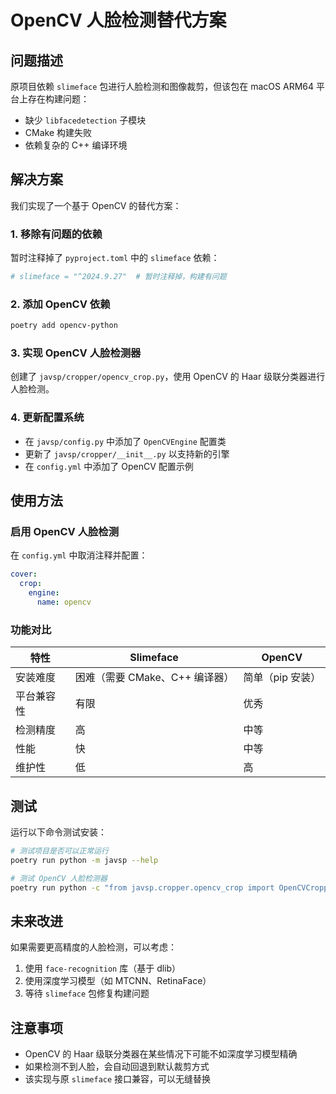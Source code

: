 # OpenCV 人脸检测替代方案

## 问题描述

原项目依赖 `slimeface` 包进行人脸检测和图像裁剪，但该包在 macOS ARM64 平台上存在构建问题：

- 缺少 `libfacedetection` 子模块
- CMake 构建失败
- 依赖复杂的 C++ 编译环境

## 解决方案

我们实现了一个基于 OpenCV 的替代方案：

### 1. 移除有问题的依赖

暂时注释掉了 `pyproject.toml` 中的 `slimeface` 依赖：

```toml
# slimeface = "^2024.9.27"  # 暂时注释掉，构建有问题
```

### 2. 添加 OpenCV 依赖

```bash
poetry add opencv-python
```

### 3. 实现 OpenCV 人脸检测器

创建了 `javsp/cropper/opencv_crop.py`，使用 OpenCV 的 Haar 级联分类器进行人脸检测。

### 4. 更新配置系统

- 在 `javsp/config.py` 中添加了 `OpenCVEngine` 配置类
- 更新了 `javsp/cropper/__init__.py` 以支持新的引擎
- 在 `config.yml` 中添加了 OpenCV 配置示例

## 使用方法

### 启用 OpenCV 人脸检测

在 `config.yml` 中取消注释并配置：

```yaml
cover:
  crop:
    engine: 
      name: opencv
```

### 功能对比

| 特性 | Slimeface | OpenCV |
|------|-----------|--------|
| 安装难度 | 困难（需要 CMake、C++ 编译器） | 简单（pip 安装） |
| 平台兼容性 | 有限 | 优秀 |
| 检测精度 | 高 | 中等 |
| 性能 | 快 | 中等 |
| 维护性 | 低 | 高 |

## 测试

运行以下命令测试安装：

```bash
# 测试项目是否可以正常运行
poetry run python -m javsp --help

# 测试 OpenCV 人脸检测器
poetry run python -c "from javsp.cropper.opencv_crop import OpenCVCropper; print('OpenCV cropper imported successfully')"
```

## 未来改进

如果需要更高精度的人脸检测，可以考虑：

1. 使用 `face-recognition` 库（基于 dlib）
2. 使用深度学习模型（如 MTCNN、RetinaFace）
3. 等待 `slimeface` 包修复构建问题

## 注意事项

- OpenCV 的 Haar 级联分类器在某些情况下可能不如深度学习模型精确
- 如果检测不到人脸，会自动回退到默认裁剪方式
- 该实现与原 `slimeface` 接口兼容，可以无缝替换 